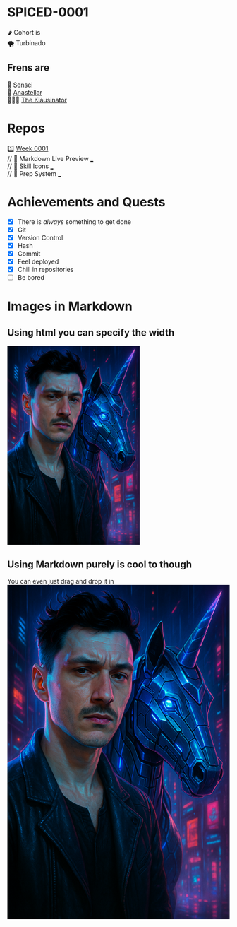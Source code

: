 # SPICED-0001
🌶️ Cohort is  
🌪️ Turbinado  
## Frens are  
👾 [Sensei](https://github.com/urbinaj61/urbinaj61)  
🌙 [Anastellar](https://github.com/AnastasiaKhudobasheva)  
👨🏼‍🏫 [The Klausinator](https://github.com/Klausstille)

# Repos
1️⃣ [Week 0001](https://github.com/spiced-academy/turbinado-web-25)  
//  📜 Markdown Live Preview [_](https://markdownlivepreview.com/)  
//  🙂 Skill Icons [_](https://github.com/tandpfun/skill-icons)  
//  💾 Prep System [_](https://github.com/wd-bootcamp/web-setup)  
  


# Achievements and Quests
- [x] There is *always* something to get done
- [x] Git
- [x] Version Control
- [x] Hash
- [x] Commit
- [x] Feel deployed
- [x] Chill in repositories
- [ ] Be bored   

# Images in Markdown
## Using html you can specify the width
<img src="./j-unicorn.png" alt="ai portrait with electric sheep" width="300"/>

## Using Markdown purely is cool to though 
You can even just drag and drop it in
![](j-unicorn.png)
